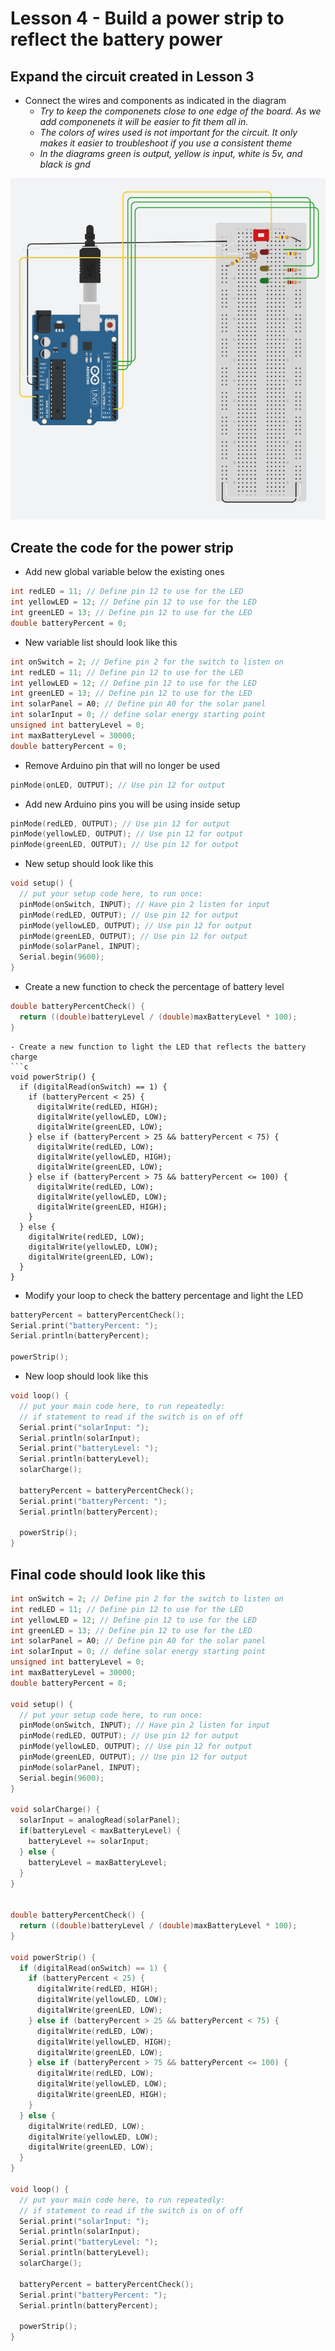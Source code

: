 # Lesson 4 - Build a power strip to reflect the battery power

## Expand the circuit created in Lesson 3
- Connect the wires and components as indicated in the diagram
  - *Try to keep the componenets close to one edge of the board.  As we add componenets it will be easier to fit them all in.*
  - *The colors of wires used is not important for the circuit.  It only makes it easier to troubleshoot if you use a consistent theme*
  - *In the diagrams green is output, yellow is input, white is 5v, and black is gnd*

![alt text](./powerStrip.png)

## Create the code for the power strip
- Add new global variable below the existing ones
```c
int redLED = 11; // Define pin 12 to use for the LED
int yellowLED = 12; // Define pin 12 to use for the LED
int greenLED = 13; // Define pin 12 to use for the LED
double batteryPercent = 0;
```
- New variable list should look like this
```c
int onSwitch = 2; // Define pin 2 for the switch to listen on
int redLED = 11; // Define pin 12 to use for the LED
int yellowLED = 12; // Define pin 12 to use for the LED
int greenLED = 13; // Define pin 12 to use for the LED
int solarPanel = A0; // Define pin A0 for the solar panel
int solarInput = 0; // define solar energy starting point
unsigned int batteryLevel = 0;
int maxBatteryLevel = 30000;
double batteryPercent = 0;
```
- Remove Arduino pin that will no longer be used
```c
pinMode(onLED, OUTPUT); // Use pin 12 for output
```
- Add new Arduino pins you will be using inside setup
```c
pinMode(redLED, OUTPUT); // Use pin 12 for output
pinMode(yellowLED, OUTPUT); // Use pin 12 for output
pinMode(greenLED, OUTPUT); // Use pin 12 for output
```
- New setup should look like this
```c
void setup() {
  // put your setup code here, to run once:
  pinMode(onSwitch, INPUT); // Have pin 2 listen for input
  pinMode(redLED, OUTPUT); // Use pin 12 for output
  pinMode(yellowLED, OUTPUT); // Use pin 12 for output
  pinMode(greenLED, OUTPUT); // Use pin 12 for output
  pinMode(solarPanel, INPUT);
  Serial.begin(9600);
}
```
- Create a new function to check the percentage of battery level
```c
double batteryPercentCheck() {
  return ((double)batteryLevel / (double)maxBatteryLevel * 100);
}
```
```
- Create a new function to light the LED that reflects the battery charge
```c
void powerStrip() {
  if (digitalRead(onSwitch) == 1) {
    if (batteryPercent < 25) {
      digitalWrite(redLED, HIGH);
      digitalWrite(yellowLED, LOW);
      digitalWrite(greenLED, LOW);
    } else if (batteryPercent > 25 && batteryPercent < 75) {
      digitalWrite(redLED, LOW);
      digitalWrite(yellowLED, HIGH);
      digitalWrite(greenLED, LOW);
    } else if (batteryPercent > 75 && batteryPercent <= 100) {
      digitalWrite(redLED, LOW);
      digitalWrite(yellowLED, LOW);
      digitalWrite(greenLED, HIGH);
    }
  } else {
    digitalWrite(redLED, LOW);
    digitalWrite(yellowLED, LOW);
    digitalWrite(greenLED, LOW);
  }  
}
```
- Modify your loop to check the battery percentage and light the LED
```c
batteryPercent = batteryPercentCheck();
Serial.print("batteryPercent: ");
Serial.println(batteryPercent);
  
powerStrip();
```
- New loop should look like this
```c
void loop() {
  // put your main code here, to run repeatedly:
  // if statement to read if the switch is on of off
  Serial.print("solarInput: ");
  Serial.println(solarInput);
  Serial.print("batteryLevel: ");
  Serial.println(batteryLevel);
  solarCharge();
  
  batteryPercent = batteryPercentCheck();
  Serial.print("batteryPercent: ");
  Serial.println(batteryPercent);
  
  powerStrip();
}
```
## Final code should look like this
```c
int onSwitch = 2; // Define pin 2 for the switch to listen on
int redLED = 11; // Define pin 12 to use for the LED
int yellowLED = 12; // Define pin 12 to use for the LED
int greenLED = 13; // Define pin 12 to use for the LED
int solarPanel = A0; // Define pin A0 for the solar panel
int solarInput = 0; // define solar energy starting point
unsigned int batteryLevel = 0;
int maxBatteryLevel = 30000;
double batteryPercent = 0;

void setup() {
  // put your setup code here, to run once:
  pinMode(onSwitch, INPUT); // Have pin 2 listen for input
  pinMode(redLED, OUTPUT); // Use pin 12 for output
  pinMode(yellowLED, OUTPUT); // Use pin 12 for output
  pinMode(greenLED, OUTPUT); // Use pin 12 for output
  pinMode(solarPanel, INPUT);
  Serial.begin(9600);
}

void solarCharge() {
  solarInput = analogRead(solarPanel);
  if(batteryLevel < maxBatteryLevel) {
    batteryLevel += solarInput;  
  } else {
    batteryLevel = maxBatteryLevel;
  }
}


double batteryPercentCheck() {
  return ((double)batteryLevel / (double)maxBatteryLevel * 100);
}

void powerStrip() {
  if (digitalRead(onSwitch) == 1) {
    if (batteryPercent < 25) {
      digitalWrite(redLED, HIGH);
      digitalWrite(yellowLED, LOW);
      digitalWrite(greenLED, LOW);
    } else if (batteryPercent > 25 && batteryPercent < 75) {
      digitalWrite(redLED, LOW);
      digitalWrite(yellowLED, HIGH);
      digitalWrite(greenLED, LOW);
    } else if (batteryPercent > 75 && batteryPercent <= 100) {
      digitalWrite(redLED, LOW);
      digitalWrite(yellowLED, LOW);
      digitalWrite(greenLED, HIGH);
    }
  } else {
    digitalWrite(redLED, LOW);
    digitalWrite(yellowLED, LOW);
    digitalWrite(greenLED, LOW);
  }  
}

void loop() {
  // put your main code here, to run repeatedly:
  // if statement to read if the switch is on of off
  Serial.print("solarInput: ");
  Serial.println(solarInput);
  Serial.print("batteryLevel: ");
  Serial.println(batteryLevel);
  solarCharge();
  
  batteryPercent = batteryPercentCheck();
  Serial.print("batteryPercent: ");
  Serial.println(batteryPercent);
  
  powerStrip();
}
```